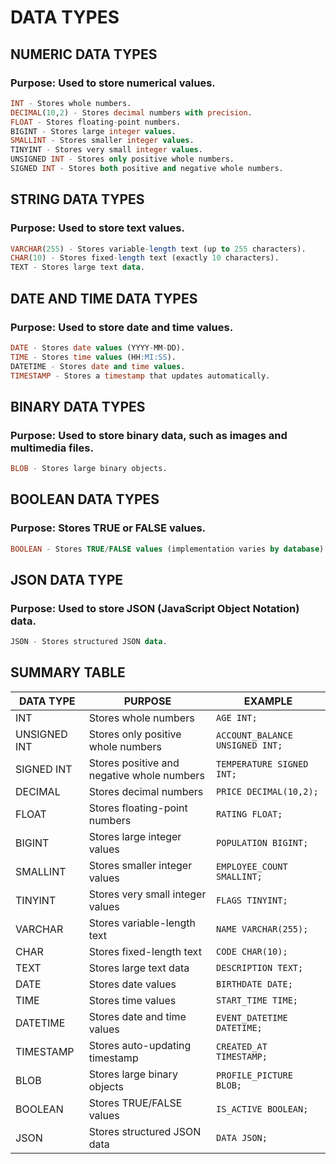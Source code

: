 # DATA TYPES

## NUMERIC DATA TYPES
### Purpose: Used to store numerical values.
```sql
INT - Stores whole numbers.
DECIMAL(10,2) - Stores decimal numbers with precision.
FLOAT - Stores floating-point numbers.
BIGINT - Stores large integer values.
SMALLINT - Stores smaller integer values.
TINYINT - Stores very small integer values.
UNSIGNED INT - Stores only positive whole numbers.
SIGNED INT - Stores both positive and negative whole numbers.
```

## STRING DATA TYPES
### Purpose: Used to store text values.
```sql
VARCHAR(255) - Stores variable-length text (up to 255 characters).
CHAR(10) - Stores fixed-length text (exactly 10 characters).
TEXT - Stores large text data.
```

## DATE AND TIME DATA TYPES
### Purpose: Used to store date and time values.
```sql
DATE - Stores date values (YYYY-MM-DD).
TIME - Stores time values (HH:MI:SS).
DATETIME - Stores date and time values.
TIMESTAMP - Stores a timestamp that updates automatically.
```

## BINARY DATA TYPES
### Purpose: Used to store binary data, such as images and multimedia files.
```sql
BLOB - Stores large binary objects.
```

## BOOLEAN DATA TYPES
### Purpose: Stores TRUE or FALSE values.
```sql
BOOLEAN - Stores TRUE/FALSE values (implementation varies by database).
```

## JSON DATA TYPE
### Purpose: Used to store JSON (JavaScript Object Notation) data.
```sql
JSON - Stores structured JSON data.
```

## SUMMARY TABLE

| DATA TYPE | PURPOSE | EXAMPLE |
|-----------|---------|---------|
| INT | Stores whole numbers | `AGE INT;` |
| UNSIGNED INT | Stores only positive whole numbers | `ACCOUNT_BALANCE UNSIGNED INT;` |
| SIGNED INT | Stores positive and negative whole numbers | `TEMPERATURE SIGNED INT;` |
| DECIMAL | Stores decimal numbers | `PRICE DECIMAL(10,2);` |
| FLOAT | Stores floating-point numbers | `RATING FLOAT;` |
| BIGINT | Stores large integer values | `POPULATION BIGINT;` |
| SMALLINT | Stores smaller integer values | `EMPLOYEE_COUNT SMALLINT;` |
| TINYINT | Stores very small integer values | `FLAGS TINYINT;` |
| VARCHAR | Stores variable-length text | `NAME VARCHAR(255);` |
| CHAR | Stores fixed-length text | `CODE CHAR(10);` |
| TEXT | Stores large text data | `DESCRIPTION TEXT;` |
| DATE | Stores date values | `BIRTHDATE DATE;` |
| TIME | Stores time values | `START_TIME TIME;` |
| DATETIME | Stores date and time values | `EVENT_DATETIME DATETIME;` |
| TIMESTAMP | Stores auto-updating timestamp | `CREATED_AT TIMESTAMP;` |
| BLOB | Stores large binary objects | `PROFILE_PICTURE BLOB;` |
| BOOLEAN | Stores TRUE/FALSE values | `IS_ACTIVE BOOLEAN;` |
| JSON | Stores structured JSON data | `DATA JSON;` |
